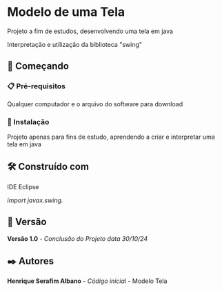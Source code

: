 # Modelo de uma Tela

Projeto a fim de estudos, desenvolvendo uma tela em java

Interpretação e utilização da biblioteca "swing"

## 🚀 Começando

### 📋 Pré-requisitos

Qualquer computador e o arquivo do software para download

### 🔧 Instalação

Projeto apenas para fins de estudo, aprendendo a criar e interpretar uma tela em java

## 🛠️ Construído com

IDE Eclipse

*import javax.swing.*

## 📌 Versão

**Versão 1.0** - *Conclusão do Projeto* *data 30/10/24*

## ✒️ Autores

**Henrique Serafim Albano** - *Código inicial* - Modelo Tela
